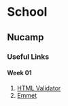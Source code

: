 
# School
## Nucamp
### Useful Links
#### Week 01
1. <a href="https://validator.w3.org/#validate_by_input" target="_blank">HTML Validator</a>
2. <a href="https://www.youtube.com/watch?v=5BIAdWNcr8Y" target="_blank">Emmet</a>
